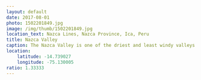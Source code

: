 ```yaml
---
layout: default
date: 2017-08-01
photo: 1502201849.jpg
image: /img/thumb/1502201849.jpg
location_text: Nazca Lines, Nazca Province, Ica, Peru
title: Nazca Valley
caption: The Nazca Valley is one of the driest and least windy valleys in the world. So basically, if you draw anything on the floor it might stay there for years or more. The Nazca people used this to create geometrical and animal shapes that are still present nowadays; all this for unknown reasons.
location:
    latitude: -14.739027
    longitude: -75.130005
ratio: 1.33333
---
```

